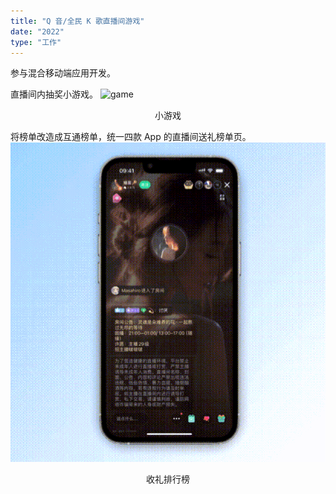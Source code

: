 ```yaml
---
title: "Q 音/全民 K 歌直播间游戏"
date: "2022"
type: "工作"
---
```


参与混合移动端应用开发。

直播间内抽奖小游戏。
![game](../assets/tme/game.gif)

<center>小游戏</center>

将榜单改造成互通榜单，统一四款 App 的直播间送礼榜单页。
![rank](../assets/tme/rank.gif)

<center>收礼排行榜</center>
